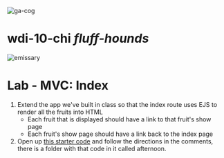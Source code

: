 ![ga-cog](https://camo.githubusercontent.com/6ca75e52ba7cf640161aefd5355a4fbfff7d5f18/687474703a2f2f6d6f62626f6f6b2e67656e6572616c617373656d622e6c792f67615f636f672e706e67)
# wdi-10-chi _fluff-hounds_

![emissary](http://1.bp.blogspot.com/-Jq_hEnaIHsQ/ViC8PKde8oI/AAAAAAAACHo/HfTLOqzZYhY/s1600/emissary242.jpg)

# Lab - MVC: Index

1. Extend the app we've built in class so that the index route uses EJS to render all the fruits into HTML
    - Each fruit that is displayed should have a link to that fruit's show page
    - Each fruit's show page should have a link back to the index page
1. Open up [this starter code](server.js) and follow the directions in the comments, there is a folder with that code in it called afternoon.
